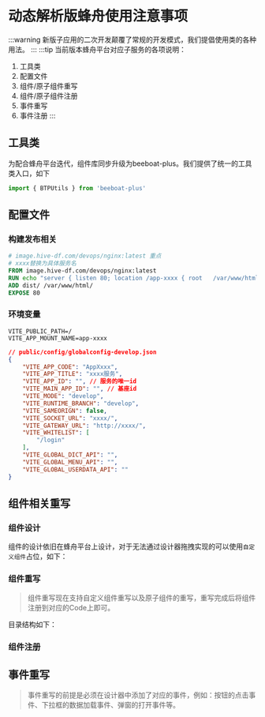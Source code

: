 <!--
 * @Description: 
 * @Author: (于智勇)zhiyong.yu@ytever.com
 * @Date: 2024-12-24 16:34:57
 * @LastEditors: (于智勇)zhiyong.yu@ytever.com
 * @LastEditTime: 2024-12-26 09:53:55
-->
# 动态解析版蜂舟使用注意事项
:::warning
新版子应用的二次开发颠覆了常规的开发模式，我们提倡使用类的各种用法。
:::
:::tip
当前版本蜂舟平台对应子服务的各项说明：
1. 工具类
2. 配置文件
3. 组件/原子组件重写
4. 组件/原子组件注册
5. 事件重写
6. 事件注册
:::

## 工具类

为配合蜂舟平台迭代，组件库同步升级为beeboat-plus。我们提供了统一的工具类入口，如下

```js
import { BTPUtils } from 'beeboat-plus'
```

## 配置文件

### 构建发布相关

```dockerfile
# image.hive-df.com/devops/nginx:latest 重点
# xxxx替换为具体服务名
FROM image.hive-df.com/devops/nginx:latest
RUN echo "server { listen 80; location /app-xxxx { root   /var/www/html/; index  index.html index.htm; add_header access-control-allow-origin *;}} " > /etc/nginx/conf.d/default.conf && mkdir -p /var/www/html
ADD dist/ /var/www/html/
EXPOSE 80
```

### 环境变量

```env
VITE_PUBLIC_PATH=/
VITE_APP_MOUNT_NAME=app-xxxx
```

```json
// public/config/globalconfig-develop.json
{
    "VITE_APP_CODE": "AppXxxx",
    "VITE_APP_TITLE": "xxxx服务",
    "VITE_APP_ID": "", // 服务的唯一id
    "VITE_MAIN_APP_ID": "", // 基座id
    "VITE_MODE": "develop",
    "VITE_RUNTIME_BRANCH": "develop",
    "VITE_SAMEORIGN": false,
    "VITE_SOCKET_URL": "xxxx/",
    "VITE_GATEWAY_URL": "http://xxxx/",
    "VITE_WHITELIST": [
        "/login"
    ],
    "VITE_GLOBAL_DICT_API": "",
    "VITE_GLOBAL_MENU_API": "",
    "VITE_GLOBAL_USERDATA_API": ""
}
```

## 组件相关重写

### 组件设计
组件的设计依旧在蜂舟平台上设计，对于无法通过设计器拖拽实现的可以使用`自定义组件`占位，如下：
### 组件重写
> 组件重写现在支持自定义组件重写以及原子组件的重写，重写完成后将组件注册到对应的Code上即可。

目录结构如下：
### 组件注册

## 事件重写
> 事件重写的前提是必须在设计器中添加了对应的事件，例如：按钮的点击事件、下拉框的数据加载事件、弹窗的打开事件等。